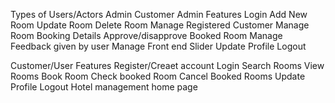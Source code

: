 Types of Users/Actors
Admin
Customer
Admin Features
Login
Add New Room
Update Room
Delete Room
Manage Registered Customer
Manage Room Booking Details
Approve/disapprove Booked Room
Manage Feedback given by user
Manage Front end Slider
Update Profile
Logout


Customer/User Features
Register/Creaet account
Login
Search Rooms
View Rooms
Book Room
Check booked Room
Cancel Booked Rooms
Update Profile
Logout
Hotel management home page

